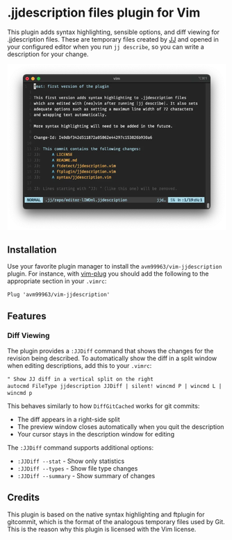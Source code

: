 # .jjdescription files plugin for Vim
This plugin adds syntax highlighting, sensible options, and diff viewing for
.jjdescription files. These are temporary files created by [JJ][1] and opened
in your configured editor when you run `jj describe`, so you can write a
description for your change.

![Screenshot showing the syntax highlighting](./images/screenshot.webp)

## Installation
Use your favorite plugin manager to install the `avm99963/vim-jjdescription`
plugin. For instance, with [vim-plug][2] you should add the following to the
appropriate section in your `.vimrc`:

``` vimscript
Plug 'avm99963/vim-jjdescription'
```

## Features

### Diff Viewing
The plugin provides a `:JJDiff` command that shows the changes for the revision
being described. To automatically show the diff in a split window when editing
descriptions, add this to your `.vimrc`:

``` vimscript
" Show JJ diff in a vertical split on the right
autocmd FileType jjdescription JJDiff | silent! wincmd P | wincmd L | wincmd p
```

This behaves similarly to how `DiffGitCached` works for git commits:
- The diff appears in a right-side split
- The preview window closes automatically when you quit the description
- Your cursor stays in the description window for editing

The `:JJDiff` command supports additional options:
- `:JJDiff --stat` - Show only statistics
- `:JJDiff --types` - Show file type changes
- `:JJDiff --summary` - Show summary of changes

## Credits
This plugin is based on the native syntax highlighting and ftplugin for
gitcommit, which is the format of the analogous temporary files used by Git.
This is the reason why this plugin is licensed with the Vim license.

[1]: https://github.com/martinvonz/jj
[2]: https://github.com/junegunn/vim-plug
